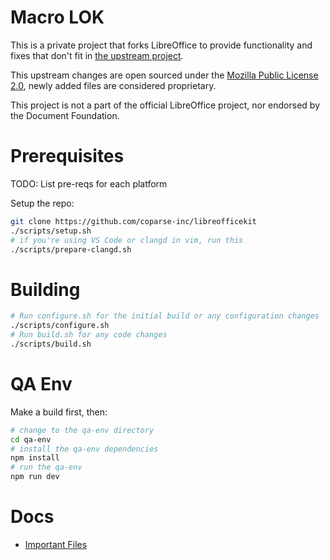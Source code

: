 # Macro LOK

This is a private project that forks LibreOffice to provide functionality and fixes that don't fit in [the upstream project](https://github.com/LibreOffice/core).

This upstream changes are open sourced under the [Mozilla Public License 2.0](LICENSE), newly added files are considered proprietary.

This project is not a part of the official LibreOffice project, nor endorsed by the Document Foundation.

# Prerequisites

TODO: List pre-reqs for each platform

Setup the repo:
```bash
git clone https://github.com/coparse-inc/libreofficekit
./scripts/setup.sh
# if you're using VS Code or clangd in vim, run this
./scripts/prepare-clangd.sh
```

# Building

```bash
# Run configure.sh for the initial build or any configuration changes
./scripts/configure.sh
# Run build.sh for any code changes
./scripts/build.sh
```

# QA Env

Make a build first, then:

```bash
# change to the qa-env directory
cd qa-env
# install the qa-env dependencies
npm install
# run the qa-env
npm run dev
```

# Docs

- [Important Files](./important_files.md)
